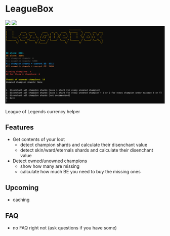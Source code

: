 # LeagueBox
![](https://img.shields.io/github/v/tag/Memetelve/LeagueBox?label=release&style=for-the-badge)
![](https://img.shields.io/github/downloads/Memetelve/LeagueBox/total?style=for-the-badge)
<img src="https://raw.githubusercontent.com/Memetelve/LeagueBox/master/img/main_screen.png" width="900" />

League of Legends currency helper

## Features
- Get contents of your loot
	- detect champion shards and calculate their disenchant value
	- detect skin/ward/eternals shards and calculate their disenchant value
- Detect owned/unowned  champions
	- show how many are missing
	- calculate how much BE you need to buy the missing ones

## Upcoming
- caching

## FAQ
- no FAQ right not (ask questions if you have some)
